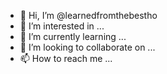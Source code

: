 - 👋 Hi, I’m @learnedfromthebestho
- 👀 I’m interested in ...
- 🌱 I’m currently learning ...
- 💞️ I’m looking to collaborate on ...
- 📫 How to reach me ...

<!---
learnedfromthebestho/learnedfromthebestho is a ✨ special ✨ repository because its `README.md` (this file) appears on your GitHub profile.
You can click the Preview link to take a look at your changes.
--->
